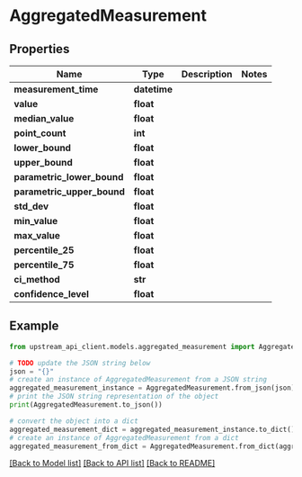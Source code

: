 # AggregatedMeasurement


## Properties

Name | Type | Description | Notes
------------ | ------------- | ------------- | -------------
**measurement_time** | **datetime** |  | 
**value** | **float** |  | 
**median_value** | **float** |  | 
**point_count** | **int** |  | 
**lower_bound** | **float** |  | 
**upper_bound** | **float** |  | 
**parametric_lower_bound** | **float** |  | 
**parametric_upper_bound** | **float** |  | 
**std_dev** | **float** |  | 
**min_value** | **float** |  | 
**max_value** | **float** |  | 
**percentile_25** | **float** |  | 
**percentile_75** | **float** |  | 
**ci_method** | **str** |  | 
**confidence_level** | **float** |  | 

## Example

```python
from upstream_api_client.models.aggregated_measurement import AggregatedMeasurement

# TODO update the JSON string below
json = "{}"
# create an instance of AggregatedMeasurement from a JSON string
aggregated_measurement_instance = AggregatedMeasurement.from_json(json)
# print the JSON string representation of the object
print(AggregatedMeasurement.to_json())

# convert the object into a dict
aggregated_measurement_dict = aggregated_measurement_instance.to_dict()
# create an instance of AggregatedMeasurement from a dict
aggregated_measurement_from_dict = AggregatedMeasurement.from_dict(aggregated_measurement_dict)
```
[[Back to Model list]](../README.md#documentation-for-models) [[Back to API list]](../README.md#documentation-for-api-endpoints) [[Back to README]](../README.md)


